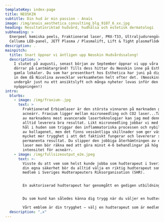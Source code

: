 ```yaml
---
templateKey: index-page
title: NEOSKIN
subtitle: Din hud är min passion - Anaïs
image: /img/anais_aesthetica_consulting_blg_9107_6_xx.jpg
heading: Resultatinriktad hudvård, hudhälsa och estetisk dermatologi
subheading: >
  Enerpeel kemiska peels, Fraktionerad laser, PRX-T33, Ultraljudsrengöring,
  Celluma LED-panel, JETT Plasma / Plasmalift, Lift & Tight plasmaflöde, m.m...
description: .
mainpitch:
  title: Snart öppnar vi äntligen upp Neoskin Hudvårdssalong!
  description: >
    I slutet på augusti, senast början av September öppnar vi upp våra egna
    dörrar på Lantmätargränd! Tills dess hittar du Neoskin inne på Estheticas
    gamla lokaler. Du som har presentkort hos Esthetica har juni på dig att lösa
    in dem då Nicolina avvecklar verksamheten helt efter det. (Neoskins hemsida
    undergår just nu ett ansiktslyft och många nyheter lovas inför den stora
    nyöppningen!)
intro:
  blurbs:
    - image: /img/fraxium-.jpg
      text: >
        Fraktionerad Erbiumlaser är den största vinnaren på marknaden gällande
        acneärr. Fraxium ligger mellan microneedling och CO2 laser...Tack var en
        av marknadens mest avancerade laserteknologier kan jag med denna maskin
        alltid leverera bra resultat. Likt microneedling jobbar vi med att skapa
        hål i huden som triggar den inflammatoriska processen och nybildningen
        av kollagenet, men det finns vessäntliga skillnader som ger vässäntligt
        mycket mer trygghet i att det faktiskt fungerar och levererar synliga,
        permanenta resultat. Du slipper den jobbiga återhämtningen av en CO2
        laser men bör räkna med att göra minst 4-6 behandlingar på hög
        intensitet för acneärr. 
    - image: /img/fullsizeoutput_e2e.jpeg
      text: >-
        Visste du att vem som helst kunde jobba som hudterapeut i Sverige? För
        din egna säkerhet bör du alltid välja en riktig hudterapeut som är
        medlem i Sveriges Hudterapeuters Riksorganisation (SHR).


        En auktoriserad hudterapeut har genomgått en gedigen utbildning och du som kund omfattas dessutom av en behandlingsskadeförsäkring som träder i kraft om du skulle drabbas av en skada, under behandlingen eller till följd av behandlingen.


        Du som kund kan således känna dig trygg när du väljer en hudterapeut som är medlem i vårt förbund. SHR representerar den svenska sektionen i CIDESCO.  

        Vårt emblem är din trygghet – välj en hudterapeut som är medlem i SHR.
  description: ",x"
---
```

